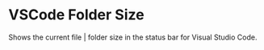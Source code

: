 # VSCode Folder Size

Shows the current file | folder size in the status bar for Visual Studio Code.
